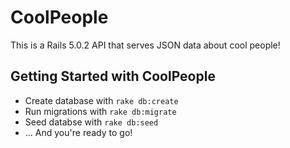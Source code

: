 # CoolPeople

This is a Rails 5.0.2 API that serves JSON data about cool people!

## Getting Started with CoolPeople
* Create database with `rake db:create`
* Run migrations with `rake db:migrate`
* Seed databse with `rake db:seed`
* ... And you're ready to go!
